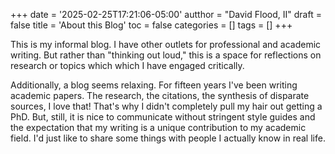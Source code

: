 +++
date = '2025-02-25T17:21:06-05:00'
autthor = "David Flood, II"
draft = false
title = 'About this Blog'
toc = false
categories = []
tags = []
+++

This is my informal blog. I have other outlets for professional and academic writing. But rather than "thinking out loud," this is a space for reflections on research or topics which which I have engaged critically.

Additionally, a blog seems relaxing. For fifteen years I've been writing academic papers. The research, the citations, the synthesis of disparate sources, I love that! That's why I didn't completely pull my hair out getting a PhD. But, still, it is nice to communicate without stringent style guides and the expectation that my writing is a unique contribution to my academic field. I'd just like to share some things with people I actually know in real life.